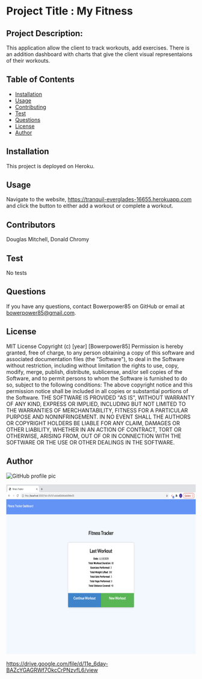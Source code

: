  # Project Title : My Fitness
  ## Project Description:
  This application allow the client to track workouts, add exercises. There is an addition dashboard with charts that give the client visual representaions of their workouts.
  ## Table of Contents
  * [Installation](#installation)
  * [Usage](#usage)
  * [Contributing](#contributing)
  * [Test](#test)
  * [Questions](#questions)
  * [License](#license)
  * [Author](#Author)
  ## Installation
  This project is deployed on Heroku.
  ## Usage
  Navigate to the website, https://tranquil-everglades-16655.herokuapp.com and click the button to either add a workout or complete a workout.
  ## Contributors
  Douglas Mitchell, Donald Chromy
  ## Test
  No tests
  ## Questions
  If you have any questions, contact Bowerpower85 on GitHub or email at bowerpower85@gmail.com.
  ## License
  MIT License 
  Copyright (c) [year] [Bowerpower85]
  Permission is hereby granted, free of charge, to any person obtaining a copy
  of this software and associated documentation files (the "Software"), to deal
  in the Software without restriction, including without limitation the rights
  to use, copy, modify, merge, publish, distribute, sublicense, and/or sell
  copies of the Software, and to permit persons to whom the Software is
  furnished to do so, subject to the following conditions:
  The above copyright notice and this permission notice shall be included in all
  copies or substantial portions of the Software.
  THE SOFTWARE IS PROVIDED "AS IS", WITHOUT WARRANTY OF ANY KIND, EXPRESS OR
  IMPLIED, INCLUDING BUT NOT LIMITED TO THE WARRANTIES OF MERCHANTABILITY,
  FITNESS FOR A PARTICULAR PURPOSE AND NONINFRINGEMENT. IN NO EVENT SHALL THE
  AUTHORS OR COPYRIGHT HOLDERS BE LIABLE FOR ANY CLAIM, DAMAGES OR OTHER
  LIABILITY, WHETHER IN AN ACTION OF CONTRACT, TORT OR OTHERWISE, ARISING FROM,
  OUT OF OR IN CONNECTION WITH THE SOFTWARE OR THE USE OR OTHER DEALINGS IN THE
  SOFTWARE.
  ## Author
  ![GitHub profile pic](https://avatars0.githubusercontent.com/u/56975398?v=4)

  <img src="Assets/Fitness.png" height='450px' width='600px'>
  
  https://drive.google.com/file/d/11e_6day-BAZcYGAGRWf7OkcCrPNzvfL6/view
